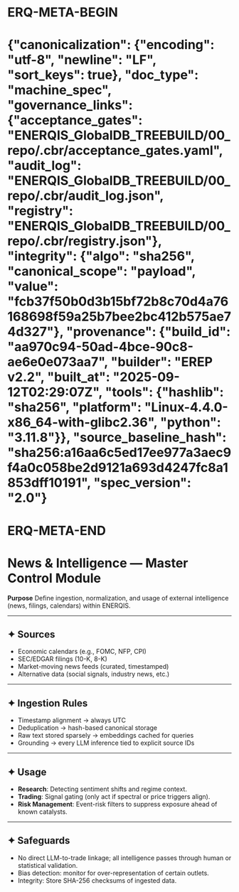 # ERQ-META-BEGIN
# {"canonicalization": {"encoding": "utf-8", "newline": "LF", "sort_keys": true}, "doc_type": "machine_spec", "governance_links": {"acceptance_gates": "ENERQIS_GlobalDB_TREEBUILD/00_repo/.cbr/acceptance_gates.yaml", "audit_log": "ENERQIS_GlobalDB_TREEBUILD/00_repo/.cbr/audit_log.json", "registry": "ENERQIS_GlobalDB_TREEBUILD/00_repo/.cbr/registry.json"}, "integrity": {"algo": "sha256", "canonical_scope": "payload", "value": "fcb37f50b0d3b15bf72b8c70d4a76168698f59a25b7bee2bc412b575ae74d327"}, "provenance": {"build_id": "aa970c94-50ad-4bce-90c8-ae6e0e073aa7", "builder": "EREP v2.2", "built_at": "2025-09-12T02:29:07Z", "tools": {"hashlib": "sha256", "platform": "Linux-4.4.0-x86_64-with-glibc2.36", "python": "3.11.8"}}, "source_baseline_hash": "sha256:a16aa6c5ed17ee977a3aec9f4a0c058be2d9121a693d4247fc8a1853dff10191", "spec_version": "2.0"}
# ERQ-META-END
# News & Intelligence — Master Control Module

**Purpose**
Define ingestion, normalization, and usage of external intelligence (news, filings, calendars) within ENERQIS.

---

## ✦ Sources
- Economic calendars (e.g., FOMC, NFP, CPI)
- SEC/EDGAR filings (10-K, 8-K)
- Market-moving news feeds (curated, timestamped)
- Alternative data (social signals, industry news, etc.)

---

## ✦ Ingestion Rules
- Timestamp alignment → always UTC
- Deduplication → hash-based canonical storage
- Raw text stored sparsely → embeddings cached for queries
- Grounding → every LLM inference tied to explicit source IDs

---

## ✦ Usage
- **Research**: Detecting sentiment shifts and regime context.
- **Trading**: Signal gating (only act if spectral or price triggers align).
- **Risk Management**: Event-risk filters to suppress exposure ahead of known catalysts.

---

## ✦ Safeguards
- No direct LLM-to-trade linkage; all intelligence passes through human or statistical validation.
- Bias detection: monitor for over-representation of certain outlets.
- Integrity: Store SHA-256 checksums of ingested data.

